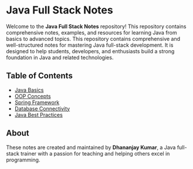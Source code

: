 # Java Full Stack Notes
Welcome to the **Java Full Stack Notes** repository! This repository contains comprehensive notes, examples, and resources for learning Java from basics to advanced topics.
This repository contains comprehensive and well-structured notes for mastering Java full-stack development. It is designed to help students, developers, and enthusiasts build a strong foundation in Java and related technologies.

## Table of Contents
- [Java Basics](#java-basics)
- [OOP Concepts](#oop-concepts)
- [Spring Framework](#spring-framework)
- [Database Connectivity](#database-connectivity)
- [Java Best Practices](#java-best-practices)

## About
These notes are created and maintained by **Dhananjay Kumar**, a Java full-stack trainer with a passion for teaching and helping others excel in programming.

